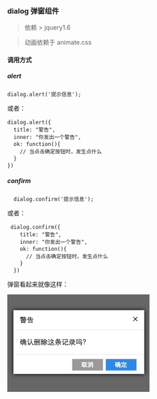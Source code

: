 ### dialog 弹窗组件

> 依赖  > jquery1.6

> 动画依赖于 animate.css

#### 调用方式
##### alert

    dialog.alert('提示信息');

或者：

    dialog.alert({
      title: "警告",
      inner: "你发出一个警告",
      ok: function(){
        // 当点击确定按钮时，发生点什么
      }
    })    
##### confirm

      dialog.confirm('提示信息');

或者：

     dialog.confirm({
        title: "警告",
        inner: "你发出一个警告",
        ok: function(){
          // 当点击确定按钮时，发生点什么
        }
      })   

弹窗看起来就像这样：

![exmple.png](https://raw.githubusercontent.com/Iamlars/dialog/master/exmple.png)

